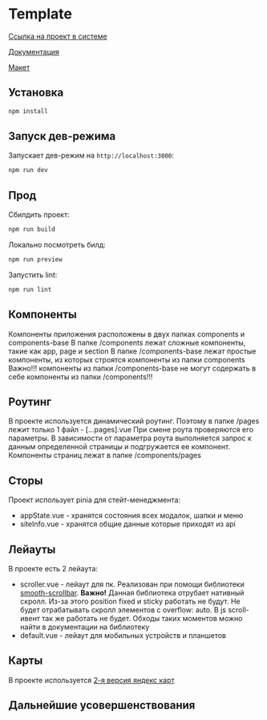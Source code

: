 # Template

[Ссылка на проект в системе]()

[Документация]()

[Макет]()

## Установка

```bash
npm install
```

## Запуск дев-режима

Запускает дев-режим на `http://localhost:3000`:

```bash
npm run dev
```

## Прод

Сбилдить проект:

```bash
npm run build
```

Локально посмотреть билд:

```bash
npm run preview
```

Запустить lint:

```bash
npm run lint
```
## Компоненты

Компоненты приложения расположены в двух папках components и components-base
В папке /components лежат сложные компоненты, такие как app, page и section
В папке /components-base лежат простые компоненты, из которых строятся компоненты из папки components
Важно!!! компоненты из папки /components-base не могут содержать в себе компоненты из папки /components!!!

## Роутинг

В проекте используется динамический роутинг. Поэтому в папке /pages лежит только 1 файл - [...pages].vue
При смене роута проверяются его параметры. В зависимости от параметра роута выполняется запрос к данным определенной страницы и подгружается ее компонент.
Компоненты страниц лежат в папке /components/pages

## Сторы

Проект использует pinia для стейт-менеджмента:
- appState.vue - хранятся состояния всех модалок, шапки и меню
- siteInfo.vue - хранятся общие данные которые приходят из api

## Лейауты

В проекте есть 2 лейаута:
- scroller.vue - лейаут для пк. Реализован при помощи библиотеки [smooth-scrollbar](https://github.com/idiotWu/smooth-scrollbar). **Важно!** Данная библиотека отрубает нативный скролл. Из-за этого position fixed и sticky работать не будут. Не будет отрабатывать скролл элементов с overflow: auto. В js scroll-ивент так же работать не будет. Обходы таких моментов можно найти в документации на библиотеку
- default.vue - лейаут для мобильных устройств и планшетов

## Карты

В проекте используется [2-я версия яндекс карт]()

## Дальнейшие усовершенствования

